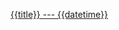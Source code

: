 [{{title}} --- {{datetime}}](https://github.com/t14z/t14z.github.io/tree/master/article/{{id}}/)<br/><br/>